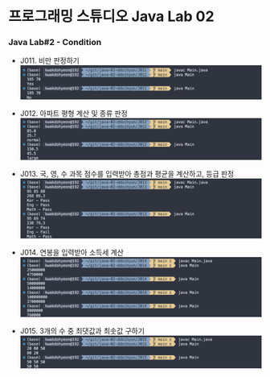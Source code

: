 # 프로그래밍 스튜디오 Java Lab 02

### Java Lab#2 - Condition
- J011. 비만 판정하기
  ![J011](./captures/J011.png)

- J012. 아파트 평형 계산 및 종류 판정
  ![J012](./captures/J012.png)

- J013. 국, 영, 수 과목 점수를 입력받아 총점과 평균을 계산하고, 등급 판정
  ![J013](./captures/J013.png)

- J014. 연봉을 입력받아 소득세 계산
  ![J014](./captures/J014.png)

- J015. 3개의 수 중 최댓값과 최솟값 구하기
  ![J015](./captures/J015.png)